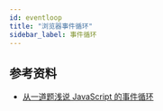 ```yaml
---
id: eventloop
title: "浏览器事件循环"
sidebar_label: 事件循环 
---
```





## 参考资料

- [从一道题浅说 JavaScript 的事件循环](https://github.com/Advanced-Frontend/Daily-Interview-Question/issues/7)
